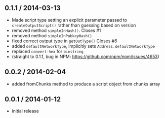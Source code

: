 0.1.1 / 2014-03-13
------------------
* Made script type setting an explicit parameter passed to `createOutputScript()` rather than guessing based on version
* removed method `simpleInHash()`. Closes #1
* removed method `simpleInPubkeyHash()`
* fixed correct output type in `getOutType()` Closes #6
* added `defaultNetworkType`, implicitly sets `Address.defaultNetworkType`
* replaced `convert-hex` for `binstring`
* (straight to 0.1.1, bug in NPM: https://github.com/npm/npm/issues/4653)


0.0.2 / 2014-02-04
------------------
* added fromChunks method to produce a script object from chunks array

0.0.1 / 2014-01-12
------------------
* initial release


